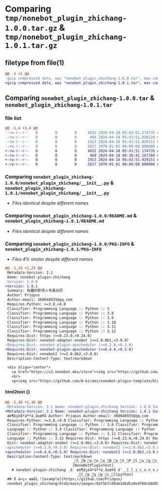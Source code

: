 # Comparing `tmp/nonebot_plugin_zhichang-1.0.0.tar.gz` & `tmp/nonebot_plugin_zhichang-1.0.1.tar.gz`

## filetype from file(1)

```diff
@@ -1 +1 @@
-gzip compressed data, was "nonebot_plugin_zhichang-1.0.0.tar", max compression
+gzip compressed data, was "nonebot_plugin_zhichang-1.0.1.tar", max compression
```

## Comparing `nonebot_plugin_zhichang-1.0.0.tar` & `nonebot_plugin_zhichang-1.0.1.tar`

### file list

```diff
@@ -1,4 +1,4 @@
--rw-r--r--   0        0        0     4652 2024-04-18 05:43:51.174735 nonebot_plugin_zhichang-1.0.0/nonebot_plugin_zhichang/__init__.py
--rw-r--r--   0        0        0      468 2024-04-18 05:43:51.058129 nonebot_plugin_zhichang-1.0.0/pyproject.toml
--rw-r--r--   0        0        0     1913 2024-04-18 05:43:51.029151 nonebot_plugin_zhichang-1.0.0/README.md
--rw-r--r--   0        0        0     2637 1970-01-01 00:00:00.000000 nonebot_plugin_zhichang-1.0.0/PKG-INFO
+-rw-r--r--   0        0        0     4652 2024-04-18 05:43:51.174735 nonebot_plugin_zhichang-1.0.1/nonebot_plugin_zhichang/__init__.py
+-rw-r--r--   0        0        0      468 2024-04-18 08:36:41.167260 nonebot_plugin_zhichang-1.0.1/pyproject.toml
+-rw-r--r--   0        0        0     1913 2024-04-18 05:43:51.029151 nonebot_plugin_zhichang-1.0.1/README.md
+-rw-r--r--   0        0        0     2637 1970-01-01 00:00:00.000000 nonebot_plugin_zhichang-1.0.1/PKG-INFO
```

### Comparing `nonebot_plugin_zhichang-1.0.0/nonebot_plugin_zhichang/__init__.py` & `nonebot_plugin_zhichang-1.0.1/nonebot_plugin_zhichang/__init__.py`

 * *Files identical despite different names*

### Comparing `nonebot_plugin_zhichang-1.0.0/README.md` & `nonebot_plugin_zhichang-1.0.1/README.md`

 * *Files identical despite different names*

### Comparing `nonebot_plugin_zhichang-1.0.0/PKG-INFO` & `nonebot_plugin_zhichang-1.0.1/PKG-INFO`

 * *Files 4% similar despite different names*

```diff
@@ -1,23 +1,23 @@
 Metadata-Version: 2.1
 Name: nonebot-plugin-zhichang
-Version: 1.0.0
+Version: 1.0.1
 Summary: 有趣的职场人专属日历
 Author: Priopus
 Author-email: 360048935@qq.com
 Requires-Python: >=3.8,<4.0
 Classifier: Programming Language :: Python :: 3
 Classifier: Programming Language :: Python :: 3.8
 Classifier: Programming Language :: Python :: 3.9
 Classifier: Programming Language :: Python :: 3.10
 Classifier: Programming Language :: Python :: 3.11
 Classifier: Programming Language :: Python :: 3.12
 Requires-Dist: httpx (>=0.23.0,<0.24.0)
 Requires-Dist: nonebot-adapter-onebot (>=2.0.0b1,<3.0.0)
-Requires-Dist: nonebot-plugin-apscheduler (>=0.2.0,<0.3.0)
+Requires-Dist: nonebot-plugin-apscheduler (>=0.4.0,<0.5.0)
 Requires-Dist: nonebot2 (>=2.0.0b2,<3.0.0)
 Description-Content-Type: text/markdown
 
 <div align="center">
   <a href="https://v2.nonebot.dev/store"><img src="https://github.com/A-kirami/nonebot-plugin-template/blob/resources/nbp_logo.png" width="180" height="180" alt="NoneBotPluginLogo"></a>
   <br>
   <p><img src="https://github.com/A-kirami/nonebot-plugin-template/blob/resources/NoneBotPlugin.svg" width="240" alt="NoneBotPluginText"></p>
```

#### html2text {}

```diff
@@ -1,16 +1,16 @@
-Metadata-Version: 2.1 Name: nonebot-plugin-zhichang Version: 1.0.0 Summary:
+Metadata-Version: 2.1 Name: nonebot-plugin-zhichang Version: 1.0.1 Summary:
 æè¶£çèåºäººä¸å±æ¥å Author: Priopus Author-email: 360048935@qq.com
 Requires-Python: >=3.8,<4.0 Classifier: Programming Language :: Python :: 3
 Classifier: Programming Language :: Python :: 3.8 Classifier: Programming
 Language :: Python :: 3.9 Classifier: Programming Language :: Python :: 3.10
 Classifier: Programming Language :: Python :: 3.11 Classifier: Programming
 Language :: Python :: 3.12 Requires-Dist: httpx (>=0.23.0,<0.24.0) Requires-
 Dist: nonebot-adapter-onebot (>=2.0.0b1,<3.0.0) Requires-Dist: nonebot-plugin-
-apscheduler (>=0.2.0,<0.3.0) Requires-Dist: nonebot2 (>=2.0.0b2,<3.0.0)
+apscheduler (>=0.4.0,<0.5.0) Requires-Dist: nonebot2 (>=2.0.0b2,<3.0.0)
 Description-Content-Type: text/markdown
                               _[_N_o_n_e_B_o_t_P_l_u_g_i_n_L_o_g_o_]
                               [NoneBotPluginText]
   # nonebot-plugin-zhichang _â¨ æè¶£çèåºäººä¸å±æ¥å â¨__[_l_i_c_e_n_s_e_]
                                 _[_p_y_p_i_][python]
 ## ð ä»ç» ææå¾ ![example](https://github.com/Priopus/
 nonebot_plugin_zhichang/blob/main/images/8af5b7c09ab1dbd5a9edf66cb6d92d9d.png)
```

